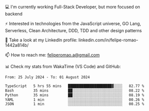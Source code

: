 💻 I'm currently working Full-Stack Developer, but more focused on backend

⚡ Interested in technologies from the JavaScript universe, GO Lang, Serverless, Clean Architecture, DDD, TDD and other design patterns

👥 Take a look at my LinkedIn profile: linkedin.com/in/felipe-romao-1442a814b/

📫 How to reach me: feliperomao.a@gmail.com

📊 Check my stats from WakaTime (VS Code) and GitHub:

<!--START_SECTION:waka-->

```txt
From: 25 July 2024 - To: 01 August 2024

TypeScript   5 hrs 55 mins   ████████████████████▓░░░░   82.77 %
Bash         35 mins         ██░░░░░░░░░░░░░░░░░░░░░░░   08.22 %
Python       35 mins         ██░░░░░░░░░░░░░░░░░░░░░░░   08.19 %
YAML         1 min           ░░░░░░░░░░░░░░░░░░░░░░░░░   00.26 %
JSON         1 min           ░░░░░░░░░░░░░░░░░░░░░░░░░   00.25 %
```

<!--END_SECTION:waka-->
